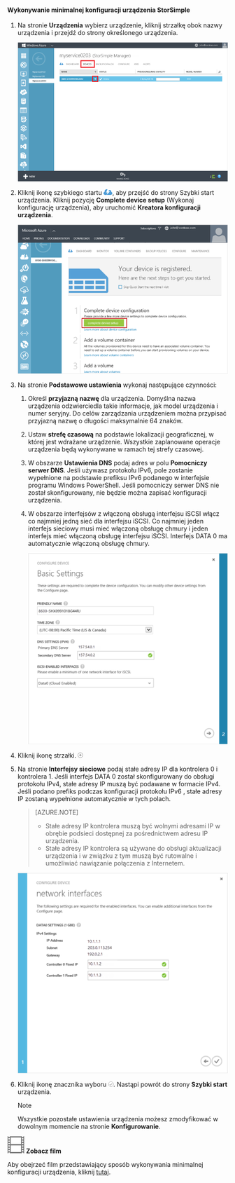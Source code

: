 <!--author=alkohli last changed: 9/17/15-->

#### Wykonywanie minimalnej konfiguracji urządzenia StorSimple
1. Na stronie **Urządzenia** wybierz urządzenie, kliknij strzałkę obok nazwy urządzenia i przejdź do strony określonego urządzenia. 
   
    ![Strona Urządzenia z urządzeniem w trybie online](./media/storsimple-complete-minimum-device-setup/HCS_DevicesPageM-include.png) 
2. Kliknij ikonę szybkiego startu ![ikona Szybki start](./media/storsimple-complete-minimum-device-setup/HCS_QuickStartIcon-include.png), aby przejść do strony Szybki start urządzenia. Kliknij pozycję **Complete device setup** (Wykonaj konfigurację urządzenia), aby uruchomić **Kreatora konfiguracji urządzenia**.
   
    ![Strona Szybki start urządzenia](./media/storsimple-complete-minimum-device-setup/Device_Quick_Start_page_1M.png)
3. Na stronie **Podstawowe ustawienia** wykonaj następujące czynności:
   
   1. Określ **przyjazną nazwę** dla urządzenia. Domyślna nazwa urządzenia odzwierciedla takie informacje, jak model urządzenia i numer seryjny. Do celów zarządzania urządzeniem można przypisać przyjazną nazwę o długości maksymalnie 64 znaków.
   2. Ustaw **strefę czasową** na podstawie lokalizacji geograficznej, w której jest wdrażane urządzenie. Wszystkie zaplanowane operacje urządzenia będą wykonywane w ramach tej strefy czasowej.
   3. W obszarze **Ustawienia DNS** podaj adres w polu **Pomocniczy serwer DNS**. Jeśli używasz protokołu IPv6, pole zostanie wypełnione na podstawie prefiksu IPv6 podanego w interfejsie programu Windows PowerShell. 
      Jeśli pomocniczy serwer DNS nie został skonfigurowany, nie będzie można zapisać konfiguracji urządzenia.
   4. W obszarze interfejsów z włączoną obsługą interfejsu iSCSI włącz co najmniej jedną sieć dla interfejsu iSCSI. Co najmniej jeden interfejs sieciowy musi mieć włączoną obsługę chmury i jeden interfejs mieć włączoną obsługę interfejsu iSCSI. Interfejs DATA 0 ma automatycznie włączoną obsługę chmury.
      
      ![Podstawowe ustawienia minimalnej konfiguracji urządzenia StorSimple](./media/storsimple-complete-minimum-device-setup/HCS_MinDeviceSetupBasicSettings1-include.png)
4. Kliknij ikonę strzałki. ![Ikona strzałki StorSimple](./media/storsimple-complete-minimum-device-setup/HCS_ArrowIcon-include.png)
5. Na stronie **Interfejsy sieciowe** podaj stałe adresy IP dla kontrolera 0 i kontrolera 1. Jeśli interfejs DATA 0 został skonfigurowany do obsługi protokołu IPv4, stałe adresy IP muszą być podawane w formacie IPv4. Jeśli podano prefiks podczas konfiguracji protokołu IPv6 , stałe adresy IP zostaną wypełnione automatycznie w tych polach.

    > [AZURE.NOTE] 
    > 
    > - Stałe adresy IP kontrolera muszą być wolnymi adresami IP w obrębie podsieci dostępnej za pośrednictwem adresu IP urządzenia.
    > - Stałe adresy IP kontrolera są używane do obsługi aktualizacji urządzenia i w związku z tym muszą być rutowalne i umożliwiać nawiązanie połączenia z Internetem.

    ![Interfejsy sieciowe minimalnej konfiguracji urządzenia StorSimple](./media/storsimple-complete-minimum-device-setup/HCS_MinDeviceSetupNetworkInterfaces2-include.png)

1. Kliknij ikonę znacznika wyboru ![ikona znacznika wyboru StorSimple](./media/storsimple-complete-minimum-device-setup/HCS_CheckIcon-include.png).
   Nastąpi powrót do strony **Szybki start** urządzenia.
   
   > [!NOTE]
   > Wszystkie pozostałe ustawienia urządzenia możesz zmodyfikować w dowolnym momencie na stronie **Konfigurowanie**.
   > 
   > 

![Zobacz film](./media/storsimple-complete-minimum-device-setup/Video_icon.png) **Zobacz film**

Aby obejrzeć film przedstawiający sposób wykonywania minimalnej konfiguracji urządzenia, kliknij [tutaj](https://azure.microsoft.com/documentation/videos/minimum-storsimple-device-setup/).

<!--HONumber=Sep16_HO3-->


